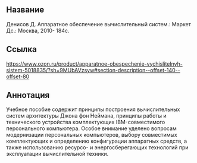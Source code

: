 ## Название

Денисов Д. Аппаратное обеспечение вычислительный систем.: Маркет Дс.: Москва, 2010- 184с.

## Ссылка
https://www.ozon.ru/product/apparatnoe-obespechenie-vychislitelnyh-sistem-5018835/?sh=9MUbAVzsyw#section-description--offset-140--offset-80

## Аннотация
Учебное пособие содержит принципы построения вычислительных систем архитектуры Джона фон Неймана, принципы работы и технического устройства комплектующих IBM-совместимого персонального компьютера. Особое внимание уделено вопросам модернизации персональных компьютеров, выбору совместимых комплектующих и определению конфигурации аппаратных средств, а также использованию ресурсо- и энергосберегающих технологий при эксплуатации вычислительной техники. 

